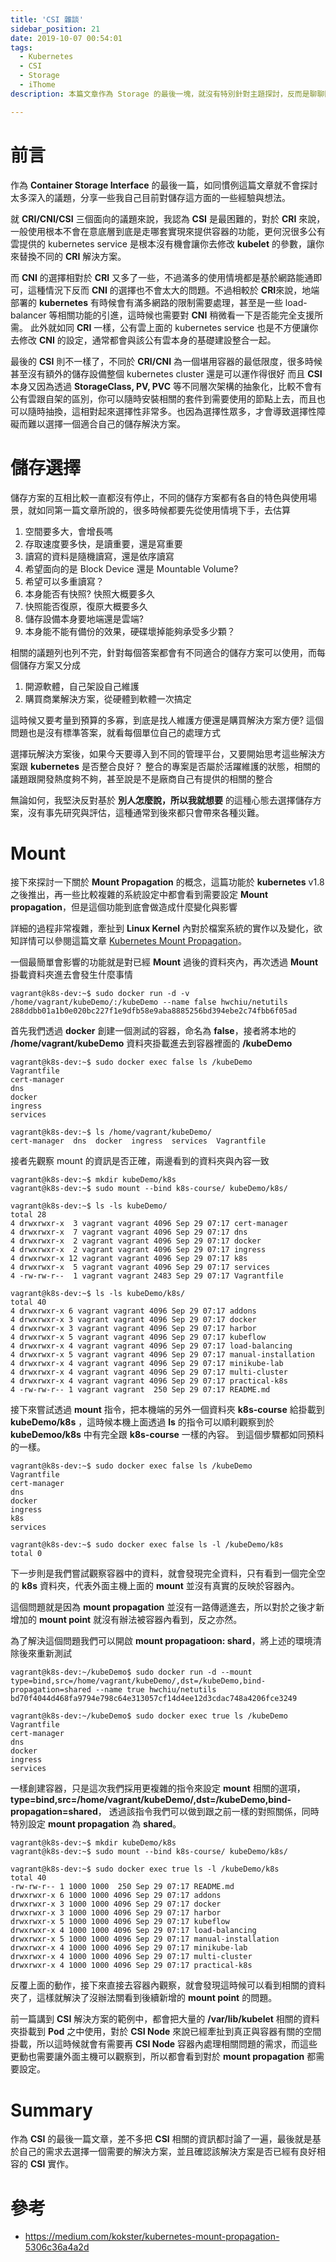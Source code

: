 ```yaml
---
title: 'CSI 雜談'
sidebar_position: 21
date: 2019-10-07 00:54:01
tags:
  - Kubernetes
  - CSI
  - Storage
  - iThome
description: 本篇文章作為 Storage 的最後一塊，就沒有特別針對主題探討，反而是聊聊閒聊一些 Storage 方面的議題，順便聊聊 Mount 這個東西除了常見的功能之外，還有什麼參數可以使用，並且有什麼樣的效果。

---
```


# 前言

作為 **Container Storage Interface** 的最後一篇，如同慣例這篇文章就不會探討太多深入的議題，分享一些我自己目前對儲存這方面的一些經驗與想法。

就 **CRI/CNI/CSI** 三個面向的議題來說，我認為 **CSI** 是最困難的，對於 **CRI** 來說，一般使用根本不會在意底層到底是走哪套實現來提供容器的功能，更何況很多公有雲提供的 kubernetes service 是根本沒有機會讓你去修改 **kubelet** 的參數，讓你來替換不同的 **CRI** 解決方案。

而 **CNI** 的選擇相對於 **CRI** 又多了一些，不過滿多的使用情境都是基於網路能通即可，這種情況下反而 **CNI** 的選擇也不會太大的問題。不過相較於 **CRI**來說，地端部署的 **kubernetes** 有時候會有滿多網路的限制需要處理，甚至是一些 load-balancer 等相關功能的引進，這時候也需要對 **CNI** 稍微看一下是否能完全支援所需。
此外就如同 **CRI** 一樣，公有雲上面的 kubernetes service 也是不方便讓你去修改 **CNI** 的設定，通常都會與該公有雲本身的基礎建設整合一起。

最後的 **CSI** 則不一樣了，不同於 **CRI/CNI** 為一個堪用容器的最低限度，很多時候甚至沒有額外的儲存設備整個 kubernetes cluster 還是可以運作得很好
而且 **CSI** 本身又因為透過 **StorageClass, PV, PVC** 等不同層次架構的抽象化，比較不會有公有雲跟自架的區別，你可以隨時安裝相關的套件到需要使用的節點上去，而且也可以隨時抽換，這相對起來選擇性非常多。也因為選擇性眾多，才會導致選擇性障礙而難以選擇一個適合自己的儲存解決方案。


# 儲存選擇
儲存方案的互相比較一直都沒有停止，不同的儲存方案都有各自的特色與使用場景，就如同第一篇文章所說的，很多時候都要先從使用情境下手，去估算
1. 空間要多大，會增長嗎
2. 存取速度要多快，是讀重要，還是寫重要
3. 讀寫的資料是隨機讀寫，還是依序讀寫
4. 希望面向的是 Block Device 還是 Mountable Volume?
5. 希望可以多重讀寫？
6. 本身能否有快照? 快照大概要多久
7. 快照能否復原，復原大概要多久
8. 儲存設備本身要地端還是雲端?
10. 本身能不能有備份的效果，硬碟壞掉能夠承受多少顆？

相關的議題列也列不完，針對每個答案都會有不同適合的儲存方案可以使用，而每個儲存方案又分成
1. 開源軟體，自己架設自己維護
2. 購買商業解決方案，從硬體到軟體一次搞定

這時候又要考量到預算的多寡，到底是找人維護方便還是購買解決方案方便? 這個問題也是沒有標準答案，就看每個單位自己的處理方式

選擇玩解決方案後，如果今天要導入到不同的管理平台，又要開始思考這些解決方案跟 **kubernetes** 是否整合良好？
整合的專案是否屬於活躍維護的狀態，相關的議題跟開發熱度夠不夠，甚至說是不是廠商自己有提供的相關的整合

無論如何，我堅決反對基於 **別人怎麼說，所以我就想要** 的這種心態去選擇儲存方案，沒有事先研究與評估，這種通常到後來都只會帶來各種災難。


# Mount

接下來探討一下關於 **Mount Propagation** 的概念，這篇功能於 **kubernetes** v1.8 之後推出，再一些比較複雜的系統設定中都會看到需要設定 **Mount propagation**，但是這個功能到底會做造成什麼變化與影響

詳細的過程非常複雜，牽扯到 **Linux Kernel** 內對於檔案系統的實作以及變化，欲知詳情可以參閱這篇文章 [Kubernetes Mount Propagation](https://medium.com/kokster/kubernetes-mount-propagation-5306c36a4a2d)。

一個最簡單會影響的功能就是對已經 **Mount** 過後的資料夾內，再次透過 **Mount** 掛載資料夾進去會發生什麼事情

```bash=
vagrant@k8s-dev:~$ sudo docker run -d -v /home/vagrant/kubeDemo/:/kubeDemo --name false hwchiu/netutils
288ddbb01a1b0e020bc227f1e9dfb58e9aba8885256bd394ebe2c74fbb6f05ad
```
首先我們透過 **docker** 創建一個測試的容器，命名為 **false**，接者將本地的 **/home/vagrant/kubeDemo** 資料夾掛載進去到容器裡面的 **/kubeDemo**


```bash=
vagrant@k8s-dev:~$ sudo docker exec false ls /kubeDemo
Vagrantfile
cert-manager
dns
docker
ingress
services

vagrant@k8s-dev:~$ ls /home/vagrant/kubeDemo/
cert-manager  dns  docker  ingress  services  Vagrantfile
```

接者先觀察 mount 的資訊是否正確，兩邊看到的資料夾與內容一致

```bash=
vagrant@k8s-dev:~$ mkdir kubeDemo/k8s
vagrant@k8s-dev:~$ sudo mount --bind k8s-course/ kubeDemo/k8s/

vagrant@k8s-dev:~$ ls -ls kubeDemo/
total 28
4 drwxrwxr-x  3 vagrant vagrant 4096 Sep 29 07:17 cert-manager
4 drwxrwxr-x  7 vagrant vagrant 4096 Sep 29 07:17 dns
4 drwxrwxr-x  2 vagrant vagrant 4096 Sep 29 07:17 docker
4 drwxrwxr-x  2 vagrant vagrant 4096 Sep 29 07:17 ingress
4 drwxrwxr-x 12 vagrant vagrant 4096 Sep 29 07:17 k8s
4 drwxrwxr-x  5 vagrant vagrant 4096 Sep 29 07:17 services
4 -rw-rw-r--  1 vagrant vagrant 2483 Sep 29 07:17 Vagrantfile

vagrant@k8s-dev:~$ ls -ls kubeDemo/k8s/
total 40
4 drwxrwxr-x 6 vagrant vagrant 4096 Sep 29 07:17 addons
4 drwxrwxr-x 3 vagrant vagrant 4096 Sep 29 07:17 docker
4 drwxrwxr-x 3 vagrant vagrant 4096 Sep 29 07:17 harbor
4 drwxrwxr-x 5 vagrant vagrant 4096 Sep 29 07:17 kubeflow
4 drwxrwxr-x 4 vagrant vagrant 4096 Sep 29 07:17 load-balancing
4 drwxrwxr-x 5 vagrant vagrant 4096 Sep 29 07:17 manual-installation
4 drwxrwxr-x 4 vagrant vagrant 4096 Sep 29 07:17 minikube-lab
4 drwxrwxr-x 4 vagrant vagrant 4096 Sep 29 07:17 multi-cluster
4 drwxrwxr-x 4 vagrant vagrant 4096 Sep 29 07:17 practical-k8s
4 -rw-rw-r-- 1 vagrant vagrant  250 Sep 29 07:17 README.md

```


接下來嘗試透過 **mount** 指令，把本機端的另外一個資料夾 **k8s-course** 給掛載到 **kubeDemo/k8s** ，這時候本機上面透過 **ls** 的指令可以順利觀察到於 **kubeDemoo/k8s** 中有完全跟 **k8s-course** 一樣的內容。
到這個步驟都如同預料的一樣。

```bash=
vagrant@k8s-dev:~$ sudo docker exec false ls /kubeDemo
Vagrantfile
cert-manager
dns
docker
ingress
k8s
services

vagrant@k8s-dev:~$ sudo docker exec false ls -l /kubeDemo/k8s
total 0
```
下一步則是我們嘗試觀察容器中的資料，就會發現完全資料，只有看到一個完全空的 **k8s** 資料夾，代表外面主機上面的 **mount** 並沒有真實的反映於容器內。

這個問題就是因為 **mount propagation** 並沒有一路傳遞進去，所以對於之後才新增加的 **mount point** 就沒有辦法被容器內看到，反之亦然。

為了解決這個問題我們可以開啟 **mount propagatioon: shard**，將上述的環境清除後來重新測試

```bash=
vagrant@k8s-dev:~/kubeDemo$ sudo docker run -d --mount type=bind,src=/home/vagrant/kubeDemo/,dst=/kubeDemo,bind-propagation=shared --name true hwchiu/netutils
bd70f4044d468fa9794e798c64e313057cf14d4ee12d3cdac748a4206fce3249

vagrant@k8s-dev:~/kubeDemo$ sudo docker exec true ls /kubeDemo
Vagrantfile
cert-manager
dns
docker
ingress
services
```

一樣創建容器，只是這次我們採用更複雜的指令來設定 **mount** 相關的選項，
**type=bind,src=/home/vagrant/kubeDemo/,dst=/kubeDemo,bind-propagation=shared**， 透過該指令我們可以做到跟之前一樣的對照關係，同時特別設定 **mount propagation** 為 **shared**。

```bash=
vagrant@k8s-dev:~$ mkdir kubeDemo/k8s
vagrant@k8s-dev:~$ sudo mount --bind k8s-course/ kubeDemo/k8s/

vagrant@k8s-dev:~$ sudo docker exec true ls -l /kubeDemo/k8s
total 40
-rw-rw-r-- 1 1000 1000  250 Sep 29 07:17 README.md
drwxrwxr-x 6 1000 1000 4096 Sep 29 07:17 addons
drwxrwxr-x 3 1000 1000 4096 Sep 29 07:17 docker
drwxrwxr-x 3 1000 1000 4096 Sep 29 07:17 harbor
drwxrwxr-x 5 1000 1000 4096 Sep 29 07:17 kubeflow
drwxrwxr-x 4 1000 1000 4096 Sep 29 07:17 load-balancing
drwxrwxr-x 5 1000 1000 4096 Sep 29 07:17 manual-installation
drwxrwxr-x 4 1000 1000 4096 Sep 29 07:17 minikube-lab
drwxrwxr-x 4 1000 1000 4096 Sep 29 07:17 multi-cluster
drwxrwxr-x 4 1000 1000 4096 Sep 29 07:17 practical-k8s

```

反覆上面的動作，接下來直接去容器內觀察，就會發現這時候可以看到相關的資料夾了，這樣就解決了沒辦法關看到後續新增的 **mount point** 的問題。

前一篇講到 **CSI** 解決方案的範例中，都會把大量的 **/var/lib/kubelet** 相關的資料夾掛載到 **Pod** 之中使用，對於 **CSI Node** 來說已經牽扯到真正與容器有關的空間掛載，所以這時候就會有需要再 **CSI Node** 容器內處理相關問題的需求，而這些更動也需要讓外面主機可以觀察到，所以都會看到對於 **mount propagation** 都需要設定。

# Summary
作為 **CSI** 的最後一篇文章，差不多把 **CSI** 相關的資訊都討論了一遍，最後就是基於自己的需求去選擇一個需要的解決方案，並且確認該解決方案是否已經有良好相容的 **CSI** 實作。

# 參考
- https://medium.com/kokster/kubernetes-mount-propagation-5306c36a4a2d


